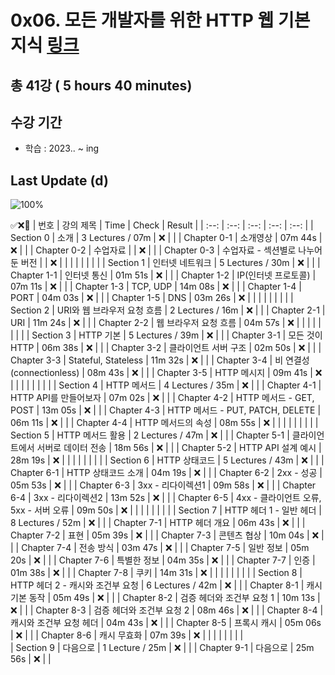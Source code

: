 # 0x06. 모든 개발자를 위한 HTTP 웹 기본 지식 [링크](https://www.inflearn.com/course/http-%EC%9B%B9-%EB%84%A4%ED%8A%B8%EC%9B%8C%ED%81%AC)

## 총 41강 ( 5 hours 40 minutes)

## 수강 기간 
- 학습          : 2023.. ~ ing

## Last Update (d)    

![100%](https://progress-bar.dev/0/?scale=41&title=progress&width=500&color=babaca&suffix=/41)

✅❌:hammer:
| 번호 | 강의 제목 | Time | Check | Result |
| :--: | :--: | :--: | :--: | :--: |
| Section 0 | 소개 | 3 Lectures / 07m | ❌ |  |
| Chapter 0-1 | 소개영상 | 07m 44s | ❌ | |
| Chapter 0-2 | 수업자료 |  | ❌ | |
| Chapter 0-3 | 수업자료 - 섹션별로 나누어둔 버전 |  | ❌ | | 
| | | | | |
| Section 1 | 인터넷 네트워크 | 5 Lectures / 30m | ❌ | |
| Chapter 1-1 | 인터넷 통신 | 01m 51s | ❌ | | 
| Chapter 1-2 | IP(인터넷 프로토콜) | 07m 11s | ❌ | |
| Chapter 1-3 | TCP, UDP | 14m 08s | ❌ | | 
| Chapter 1-4 | PORT | 04m 03s | ❌ | |
| Chapter 1-5 | DNS | 03m 26s | ❌ | |
| | | | | |
| Section 2 | URI와 웹 브라우저 요청 흐름 | 2 Lectures / 16m | ❌ | |
| Chapter 2-1 | URI | 11m 24s | ❌ | | 
| Chapter 2-2 | 웹 브라우저 요청 흐름 | 04m 57s | ❌ | |
| | | | | |
| Section 3 | HTTP 기본 | 5 Lectures / 39m | ❌ | |
| Chapter 3-1 | 모든 것이 HTTP | 06m 38s | ❌ | | 
| Chapter 3-2 | 클라이언트 서버 구조 | 02m 50s | ❌ | |
| Chapter 3-3 | Stateful, Stateless | 11m 32s | ❌ | | 
| Chapter 3-4 | 비 연결성(connectionless) | 08m 43s | ❌ | | 
| Chapter 3-5 | HTTP 메시지 | 09m 41s | ❌ | | 
| | | | | |
| Section 4 | HTTP 메서드 | 4 Lectures / 35m | ❌ | | 
| Chapter 4-1 | HTTP API를 만들어보자 | 07m 02s | ❌ | | 
| Chapter 4-2 | HTTP 메서드 - GET, POST | 13m 05s | ❌ | | 
| Chapter 4-3 | HTTP 메서드 - PUT, PATCH, DELETE | 06m 11s | ❌ | | 
| Chapter 4-4 | HTTP 메서드의 속성 | 08m 55s | ❌ | | 
| | | | | |
| Section 5 | HTTP 메서드 활용 | 2 Lectures / 47m | ❌ | | 
| Chapter 5-1 | 클라이언트에서 서버로 데이터 전송 | 18m 56s | ❌ | | 
| Chapter 5-2 | HTTP API 설계 예시 | 28m 19s | ❌ | | 
| | | | | |
| Section 6 | HTTP 상태코드 | 5 Lectures / 43m | ❌ | | 
| Chapter 6-1 | HTTP 상태코드 소개 | 04m 19s | ❌ | | 
| Chapter 6-2 | 2xx - 성공 | 05m 53s | ❌ | | 
| Chapter 6-3 | 3xx - 리다이렉션1 | 09m 58s | ❌ | | 
| Chapter 6-4 | 3xx - 리다이렉션2 | 13m 52s | ❌ | | 
| Chapter 6-5 | 4xx - 클라이언트 오류, 5xx - 서버 오류 | 09m 50s | ❌ | | 
| | | | | |
| Section 7 | HTTP 헤더 1 - 일반 헤더 | 8 Lectures / 52m | ❌ | | 
| Chapter 7-1 | HTTP 헤더 개요 | 06m 43s | ❌ | | 
| Chapter 7-2 | 표현 | 05m 39s | ❌ | | 
| Chapter 7-3 | 콘텐츠 협상 | 10m 04s | ❌ | | 
| Chapter 7-4 | 전송 방식 | 03m 47s | ❌ | | 
| Chapter 7-5 | 일반 정보 | 05m 20s | ❌ | | 
| Chapter 7-6 | 특별한 정보 | 04m 35s | ❌ | | 
| Chapter 7-7 | 인증 | 01m 38s | ❌ | | 
| Chapter 7-8 | 쿠키 | 14m 31s | ❌ | | 
| | | | | |
| Section 8 | HTTP 헤더 2 - 캐시와 조건부 요청 | 6 Lectures / 42m | ❌ | | 
| Chapter 8-1 | 캐시 기본 동작 | 05m 49s | ❌ | | 
| Chapter 8-2 | 검증 헤더와 조건부 요청 1 | 10m 13s | ❌ | | 
| Chapter 8-3 | 검증 헤더와 조건부 요청 2 | 08m 46s | ❌ | | 
| Chapter 8-4 | 캐시와 조건부 요청 헤더 | 04m 43s | ❌ | | 
| Chapter 8-5 | 프록시 캐시 | 05m 06s | ❌ | | 
| Chapter 8-6 | 캐시 무효화 | 07m 39s | ❌ | | 
| | | | | |  
| Section 9 | 다음으로 | 1 Lecture / 25m | ❌ | | 
| Chapter 9-1 | 다음으로 | 25m 56s | ❌ | | 
